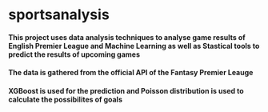 # sportsanalysis
#### This project uses data analysis techniques to analyse game results of English Premier League and Machine Learning as well as Stastical tools to predict the results of upcoming games
#### The data is gathered from the official API of the Fantasy Premier Leauge
#### XGBoost is used for the prediction and Poisson distribution is used to calculate the possibilites of goals
